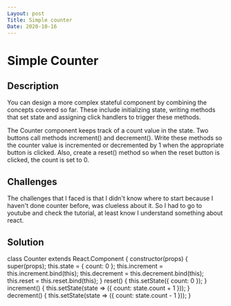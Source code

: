```yaml
---
Layout: post
Title: Simple counter
Date: 2020-10-16
---
```


   # Simple Counter

 ## Description

 You can design a more complex stateful component by combining the concepts covered so far. These include initializing state, writing methods that set state and assigning click handlers to trigger these methods.

The Counter component keeps track of a count value in the state. Two buttons call methods increment() and decrement(). Write these methods so the counter value is incremented or decremented by 1 when the appropriate button is clicked. Also, create a reset() method so when the reset button is clicked, the count is set to 0.


 ## Challenges
 
The challenges that I faced is that I didn't know where to start because I haven't done
counter before, was clueless about it. So I had to go to youtube and check the tutorial, at least know I understand something about react.

 ## Solution

 class Counter extends React.Component {
  constructor(props) {
    super(props);
    this.state = {
      count: 0
    };
 this.increment = this.increment.bind(this);
  this.decrement = this.decrement.bind(this);
  this.reset = this.reset.bind(this);
 }
  reset() {
    this.setState({
      count: 0
    });
  }
  increment() {
    this.setState(state => ({
      count: state.count + 1
    }));
  }
  decrement() {
    this.setState(state => ({
      count: state.count - 1
    }));
  }   
